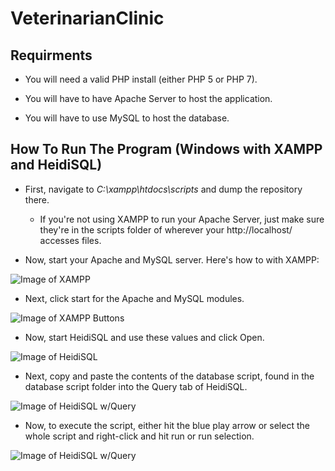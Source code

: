 # VeterinarianClinic

## **Requirments**

* You will need a valid PHP install (either PHP 5 or PHP 7).

* You will have to have Apache Server to host the application.

* You will have to use MySQL to host the database.

## **How To Run The Program (Windows with XAMPP and HeidiSQL)** 

* First, navigate to *C:\xampp\htdocs\scripts* and dump the repository there.
  * If you're not using XAMPP to run your Apache Server, just make sure they're in the scripts folder of wherever your http://localhost/ accesses files.

* Now, start your Apache and MySQL server. Here's how to with XAMPP:

![Image of XAMPP](https://imgur.com/a/N6Xc5XU)

* Next, click start for the Apache and MySQL modules.

![Image of XAMPP Buttons](https://imgur.com/a/3OJRhiV)

* Now, start HeidiSQL and use these values and click Open.

![Image of HeidiSQL](https://imgur.com/a/k6WHKu7)

* Next, copy and paste the contents of the database script, found in the database script folder into the Query tab of HeidiSQL.

![Image of HeidiSQL w/Query](https://imgur.com/a/JHuSoF8)

* Now, to execute the script, either hit the blue play arrow or select the whole script and right-click and hit run or run selection.

![Image of HeidiSQL w/Query](https://imgur.com/a/hMduUae)
